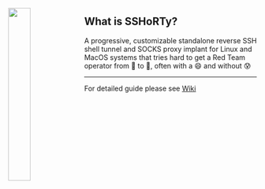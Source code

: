 

<a href="https://www.ibm.com/security/services/offensive-security-services"><img src="https://github.com/dsnezhkov/SSHoRTy/wiki/images/logo.png" width="30%" align="left"></a>

## What is SSHoRTy?

A progressive, customizable standalone reverse SSH shell tunnel and SOCKS proxy implant for Linux and MacOS systems that tries hard to get a Red Team operator from :large_blue_circle: to :red_circle:, often with a :smile: and without :cold_sweat:

---
For detailed guide please see [Wiki](https://github.com/dsnezhkov/SSHoRTy/wiki)


